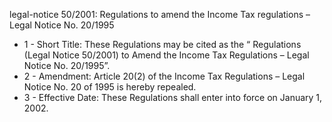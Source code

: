 legal-notice 50&#x2F;2001: Regulations to amend the Income Tax regulations – Legal Notice No. 20&#x2F;1995

<ul>
			<li>1 - Short Title: These Regulations may be cited as the “ Regulations (Legal Notice 50&#x2F;2001) to Amend the Income Tax Regulations – Legal Notice No. 20&#x2F;1995”. <ul>
			</ul></li>			<li>2 - Amendment: Article 20(2) of the Income Tax Regulations – Legal Notice No. 20 of 1995 is hereby repealed. <ul>
			</ul></li>			<li>3 - Effective Date: These Regulations shall enter into force on January 1, 2002. <ul>
			</ul></li></ul>